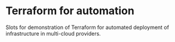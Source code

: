 # Terraform for automation
Slots for demonstration of Terraform for automated deployment of infrastructure in multi-cloud providers.
